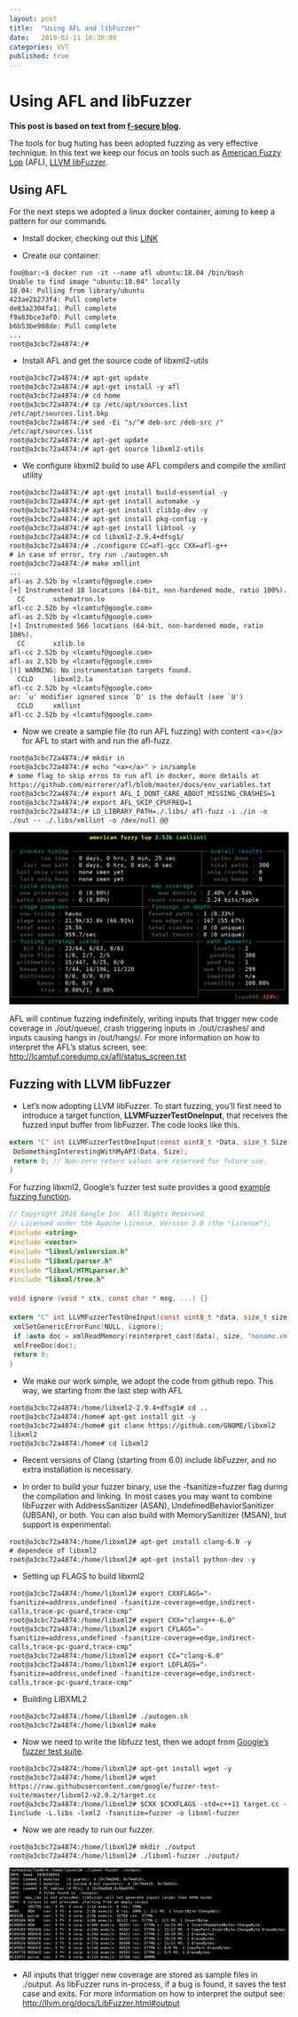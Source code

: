 ```yaml
---
layout: post
title:  "Using AFL and libFuzzer"
date:   2019-02-11 16:36:00
categories: VVT
published: true
---
```


# Using AFL and libFuzzer

**This post is based on text from [f-secure blog][f-secure].**

The tools for bug huting has been adopted fuzzing as very effective technique. In this text we keep our focus on tools such as [American Fuzzy Lop][afl] (AFL), [LLVM libFuzzer][libfuzzer].

## Using AFL

For the next steps we adopted a linux docker container, aiming to keep a pattern for our commands.

- Install docker, checking out this [LINK][install_docker]

- Create our container:

```console
foo@bar:~$ docker run -it --name afl ubuntu:18.04 /bin/bash
Unable to find image "ubuntu:18.04" locally
18.04: Pulling from library/ubuntu
423ae2b273f4: Pull complete 
de83a2304fa1: Pull complete 
f9a83bce3af0: Pull complete 
b6b53be908de: Pull complete 
...
root@a3cbc72a4874:/#
```

- Install AFL and get the source code of libxml2-utils

```console
root@a3cbc72a4874:/# apt-get update
root@a3cbc72a4874:/# apt-get install -y afl
root@a3cbc72a4874:/# cd home
root@a3cbc72a4874:/# cp /etc/apt/sources.list /etc/apt/sources.list.bkp
root@a3cbc72a4874:/# sed -Ei "s/^# deb-src /deb-src /" /etc/apt/sources.list
root@a3cbc72a4874:/# apt-get update
root@a3cbc72a4874:/# apt-get source libxml2-utils
```

- We configure libxml2 build to use AFL compilers and compile the xmllint utility
```console
root@a3cbc72a4874:/# apt-get install build-essential -y
root@a3cbc72a4874:/# apt-get install automake -y
root@a3cbc72a4874:/# apt-get install zlib1g-dev -y
root@a3cbc72a4874:/# apt-get install pkg-config -y
root@a3cbc72a4874:/# apt-get install libtool -y
root@a3cbc72a4874:/# cd libxml2-2.9.4+dfsg1/
root@a3cbc72a4874:/# ./configure CC=afl-gcc CXX=afl-g++
# in case of error, try run ./autogen.sh
root@a3cbc72a4874:/# make xmllint
...
afl-as 2.52b by <lcamtuf@google.com>
[+] Instrumented 18 locations (64-bit, non-hardened mode, ratio 100%).
  CC       schematron.lo
afl-cc 2.52b by <lcamtuf@google.com>
afl-as 2.52b by <lcamtuf@google.com>
[+] Instrumented 566 locations (64-bit, non-hardened mode, ratio 100%).
  CC       xzlib.lo
afl-cc 2.52b by <lcamtuf@google.com>
afl-as 2.52b by <lcamtuf@google.com>
[!] WARNING: No instrumentation targets found.
  CCLD     libxml2.la
afl-cc 2.52b by <lcamtuf@google.com>
ar: `u' modifier ignored since `D' is the default (see `U')
  CCLD     xmllint
afl-cc 2.52b by <lcamtuf@google.com>
```

- Now we create a sample file (to run AFL fuzzing) with content \<a>\</a> for AFL to start with and run the afl-fuzz.
```console
root@a3cbc72a4874:/# mkdir in
root@a3cbc72a4874:/# echo "<a></a>" > in/sample
# some flag to skip erros to run afl in docker, more details at https://github.com/mirrorer/afl/blob/master/docs/env_variables.txt
root@a3cbc72a4874:/# export AFL_I_DONT_CARE_ABOUT_MISSING_CRASHES=1
root@a3cbc72a4874:/# export AFL_SKIP_CPUFREQ=1
root@a3cbc72a4874:/# LD_LIBRARY_PATH=./.libs/ afl-fuzz -i ./in -o ./out -- ./.libs/xmllint -o /dev/null @@
```

![AFL running](/assets/afl_run.png "AFL running")

AFL will continue fuzzing indefinitely, writing inputs that trigger new code coverage in ./out/queue/, crash triggering inputs in ./out/crashes/ and inputs causing hangs in /out/hangs/. For more information on how to interpret the AFL’s status screen, see: http://lcamtuf.coredump.cx/afl/status_screen.txt


## Fuzzing with LLVM libFuzzer

- Let’s now adopting LLVM libFuzzer. To start fuzzing, you’ll first need to introduce a target function, **LLVMFuzzerTestOneInput**, that receives the fuzzed input buffer from libFuzzer. The code looks like this.

```C
extern "C" int LLVMFuzzerTestOneInput(const uint8_t *Data, size_t Size) {
 DoSomethingInterestingWithMyAPI(Data, Size);
 return 0; // Non-zero return values are reserved for future use.
}
```

For fuzzing libxml2, Google’s fuzzer test suite provides a good [example fuzzing function][google_libfuzz].

```C
// Copyright 2016 Google Inc. All Rights Reserved.
// Licensed under the Apache License, Version 2.0 (the "License");
#include <string>
#include <vector>
#include "libxml/xmlversion.h"
#include "libxml/parser.h"
#include "libxml/HTMLparser.h"
#include "libxml/tree.h"

void ignore (void * ctx, const char * msg, ...) {}

extern "C" int LLVMFuzzerTestOneInput(const uint8_t *data, size_t size) {
 xmlSetGenericErrorFunc(NULL, &ignore);
 if (auto doc = xmlReadMemory(reinterpret_cast(data), size, "noname.xml", NULL, 0))
 xmlFreeDoc(doc);
 return 0;
}
```

- We make our work simple, we adopt the code from github repo. This way, we starting from the last step with AFL

```console
root@a3cbc72a4874:/home/libxml2-2.9.4+dfsg1# cd ..
root@a3cbc72a4874:/home# apt-get install git -y
root@a3cbc72a4874:/home# git clone https://github.com/GNOME/libxml2 libxml2
root@a3cbc72a4874:/home# cd libxml2
```

- Recent versions of Clang (starting from 6.0) include libFuzzer, and no extra installation is necessary.

- In order to build your fuzzer binary, use the -fsanitize=fuzzer flag during the compilation and linking. In most cases you may want to combine libFuzzer with AddressSanitizer (ASAN), UndefinedBehaviorSanitizer (UBSAN), or both. You can also build with MemorySanitizer (MSAN), but support is experimental:

```console
root@a3cbc72a4874:/home/libxml2# apt-get install clang-6.0 -y
# dependece of libxml2
root@a3cbc72a4874:/home/libxml2# apt-get install python-dev -y 
```

- Setting up FLAGS to build libxml2

```console
root@a3cbc72a4874:/home/libxml2# export CXXFLAGS="-fsanitize=address,undefined -fsanitize-coverage=edge,indirect-calls,trace-pc-guard,trace-cmp"
root@a3cbc72a4874:/home/libxml2# export CXX="clang++-6.0"
root@a3cbc72a4874:/home/libxml2# export CFLAGS="-fsanitize=address,undefined -fsanitize-coverage=edge,indirect-calls,trace-pc-guard,trace-cmp"
root@a3cbc72a4874:/home/libxml2# export CC="clang-6.0"
root@a3cbc72a4874:/home/libxml2# export LDFLAGS="-fsanitize=address,undefined -fsanitize-coverage=edge,indirect-calls,trace-pc-guard,trace-cmp"
```

- Building LIBXML2

```console
root@a3cbc72a4874:/home/libxml2# ./autogen.sh
root@a3cbc72a4874:/home/libxml2# make
```

- Now we need to write the libfuzz test, then we adopt from [Google’s fuzzer test suite][google_libfuzz].

```console
root@a3cbc72a4874:/home/libxml2# apt-get install wget -y
root@a3cbc72a4874:/home/libxml2# wget https://raw.githubusercontent.com/google/fuzzer-test-suite/master/libxml2-v2.9.2/target.cc
root@a3cbc72a4874:/home/libxml2# $CXX $CXXFLAGS -std=c++11 target.cc -Iinclude -L.libs -lxml2 -fsanitize=fuzzer -o libxml-fuzzer
```

- Now we are ready to run our fuzzer.

```console
root@a3cbc72a4874:/home/libxml2# mkdir ./output
root@a3cbc72a4874:/home/libxml2# ./libxml-fuzzer ./output/
```

![LibFuzzer running](/assets/lib_fuzzer_01.png "LibFuzzer running")

- All inputs that trigger new coverage are stored as sample files in ./output. As libFuzzer runs in-process, if a bug is found, it saves the test case and exits. For more information on how to interpret the output see: http://llvm.org/docs/LibFuzzer.html#output


[f-secure]: https://blog.f-secure.com/super-awesome-fuzzing-part-one/
[afl]: http://lcamtuf.coredump.cx/afl/
[libfuzzer]: http://llvm.org/docs/LibFuzzer.html
[google_libfuzz]: https://github.com/google/fuzzer-test-suite/blob/master/libxml2-v2.9.2/target.cc
[install_docker]:[https://www.digitalocean.com/community/tutorials/how-to-install-and-use-docker-on-ubuntu-18-04]